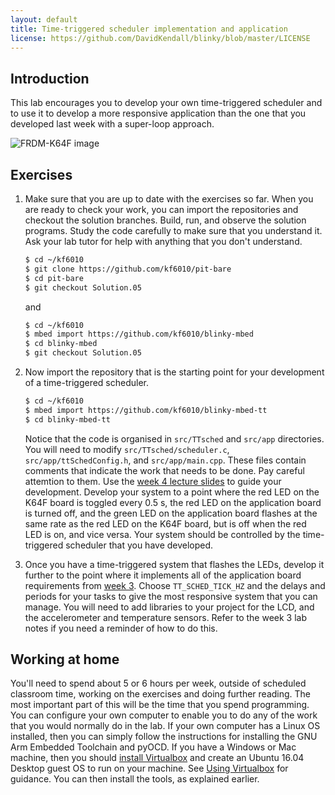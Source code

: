 ```yaml
---
layout: default
title: Time-triggered scheduler implementation and application
license: https://github.com/DavidKendall/blinky/blob/master/LICENSE
---
```


## Introduction

<p class="lead">
This lab encourages you to develop your own time-triggered scheduler and to use
it to develop a more responsive application than the one that you developed 
last week with a super-loop approach.
</p>

<img src="assets/images/appshield.png" alt="FRDM-K64F image" class="img-responsive center-block"/>

## Exercises

1. Make sure that you are up to date with the exercises so far. When you are 
   ready to check your work, you can import the repositories and checkout the 
   solution branches. Build, run, and observe the solution programs. Study the
   code carefully to make sure that you understand it. Ask your lab tutor for
   help with anything that you don't understand.

   ```sh
   $ cd ~/kf6010
   $ git clone https://github.com/kf6010/pit-bare
   $ cd pit-bare
   $ git checkout Solution.05
   ```
   and

   ```sh
   $ cd ~/kf6010
   $ mbed import https://github.com/kf6010/blinky-mbed
   $ cd blinky-mbed
   $ git checkout Solution.05
   ```

1. Now import the repository that is the starting point for your development of
   a time-triggered scheduler.

   ```sh
   $ cd ~/kf6010
   $ mbed import https://github.com/kf6010/blinky-mbed-tt
   $ cd blinky-mbed-tt
   ```
   Notice that the code is organised in `src/TTsched` and `src/app`
   directories. You will need to modify `src/TTsched/scheduler.c`,
   `src/app/ttSchedConfig.h`, and `src/app/main.cpp`. These files contain
   comments that indicate the work that needs to be done. Pay careful attemtion
   to them. Use the [week 4 lecture
   slides]({{site.baseurl}}/Lect-04.pdf) to guide your development.
   Develop your system to a point where the red LED on the K64F board is
   toggled every 0.5 s, the red LED on the application board is turned off, and
   the green LED on the application board flashes at the same rate as the red
   LED on the K64F board, but is off when the red LED is on, and vice versa.
   Your system should be controlled by the time-triggered scheduler that you
   have developed.

1. Once you have a time-triggered system that flashes the LEDs, develop it
   further to the point where it implements all of the application board
   requirements from [week 3](L03.html). Choose `TT_SCHED_TICK_HZ` and the
   delays and periods for your tasks to give the most responsive system
   that you can manage. You will need to add libraries to your project
   for the LCD, and the accelerometer and temperature sensors. Refer to
   the week 3 lab notes if you need a reminder of how to do this.

## Working at home

You'll need to spend about 5 or 6 hours per week, outside of scheduled
classroom time, working on the exercises and doing further reading. The most
important part of this will be the time that you spend programming. You can
configure your own computer to enable you to do any of the work that you would
normally do in the lab. If your own computer has a Linux OS installed, then you
can simply follow the instructions for installing the GNU Arm Embedded
Toolchain and pyOCD.  If you have a Windows or Mac machine, then you should
[install Virtualbox](https://www.virtualbox.org/manual/ch02.html) and create an
Ubuntu 16.04 Desktop guest OS to run on your machine. See [Using
Virtualbox](http://hesabu.net/kf4005/L01.html#using-virtualbox) for guidance.
You can then install the tools, as explained earlier.


